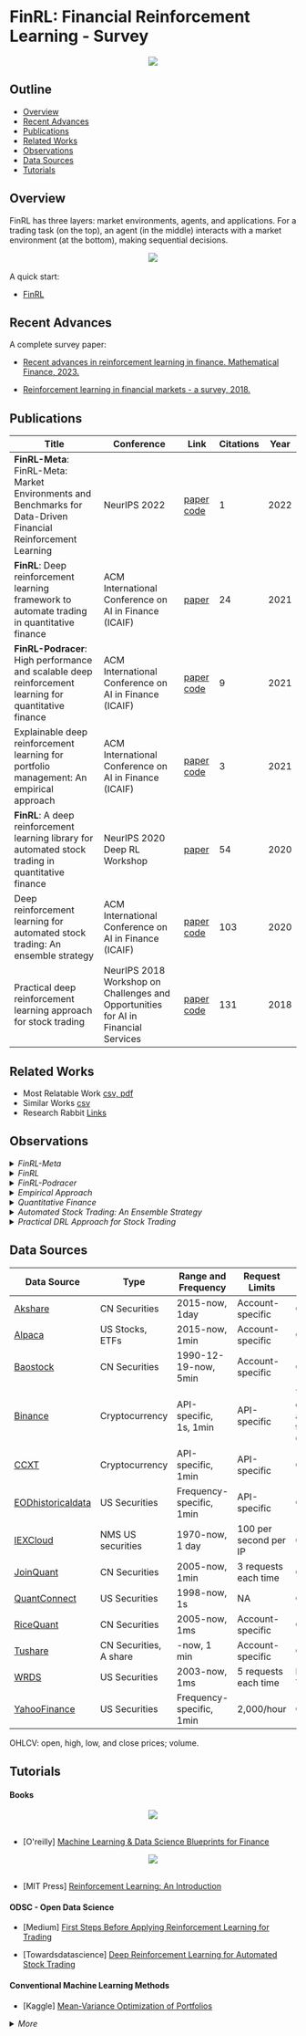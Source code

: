 # FinRL: Financial Reinforcement Learning - Survey


<div align="center">
<img align="center" src=image/banner.png />
</div>



## Outline

  - [Overview](#overview)
  - [Recent Advances](#recent-advances)
  - [Publications](#publications)
  - [Related Works](#related-works)
  - [Observations](#observations)
  - [Data Sources](#data-sources)
  - [Tutorials](#tutorials)


## Overview

FinRL has three layers: market environments, agents, and applications.  For a trading task (on the top), an agent (in the middle) interacts with a market environment (at the bottom), making sequential decisions.

<div align="center">
<img align="center" src=image/finrl_framework.jpeg>
</div>
<br>
A quick start:<br>

+ [FinRL](http://www.youtube.com/watch?v=ZSGJjtM-5jA)

## Recent Advances

A complete survey paper:

+ [Recent advances in reinforcement learning in finance. Mathematical Finance, 2023. ](papers/Recent_Advances/Recent_Advances.pdf)

+ [Reinforcement learning in financial markets - a survey, 2018. ](papers/Recent_Advances/RL-fin.pdf)

## Publications

|Title |Conference |Link|Citations|Year|
|  ----  |  ----  |  ----  |  ----  |  ----  |
|**FinRL-Meta**: FinRL-Meta: Market Environments and Benchmarks for Data-Driven Financial Reinforcement Learning| NeurIPS 2022| [paper](papers/Base_papers/FinRL-Meta.pdf) [code](https://github.com/AI4Finance-Foundation/FinRL-Meta) | 1 | 2022 |
|**FinRL**: Deep reinforcement learning framework to automate trading in quantitative finance| ACM International Conference on AI in Finance (ICAIF) | [paper](papers/Base_papers/FinRL-Meta.pdf) | 24 | 2021 |
|**FinRL-Podracer**: High performance and scalable deep reinforcement learning for quantitative finance | ACM International Conference on AI in Finance (ICAIF) | [paper](papers/Base_papers/FinRL-Podracer.pdf) [code](https://github.com/AI4Finance-Foundation/FinRL_Podracer) | 9 | 2021 |
|Explainable deep reinforcement learning for portfolio management: An empirical approach| ACM International Conference on AI in Finance (ICAIF) | [paper](papers/Base_papers/Empirical-Approach-portfolio.pdf) [code](https://github.com/AI4Finance-Foundation/FinRL-Meta/blob/master/tutorials/2-Advance/FinRL_PortfolioAllocation_Explainable_DRL/FinRL_PortfolioAllocation_Explainable_DRL.py](https://github.com/AI4Finance-Foundation/FinRL-Tutorials/tree/master/2-Advance))| 3 | 2021 |
|**FinRL**: A deep reinforcement learning library for automated stock trading in quantitative finance| NeurIPS 2020 Deep RL Workshop  | [paper](papers/Base_papers/Quantitative-Finance-FinRL-AST.pdf) | 54 | 2020 |
|Deep reinforcement learning for automated stock trading: An ensemble strategy| ACM International Conference on AI in Finance (ICAIF) | [paper](papers/Base_papers/Ensemble-Strategy-AST.pdf) [code](https://github.com/AI4Finance-Foundation/FinRL-Meta/blob/master/tutorials/2-Advance/FinRL_Ensemble_StockTrading_ICAIF_2020/FinRL_Ensemble_StockTrading_ICAIF_2020.ipynb) | 103 | 2020 |
|Practical deep reinforcement learning approach for stock trading | NeurIPS 2018 Workshop on Challenges and Opportunities for AI in Financial Services| [paper](papers/Base_papers/Practical-DRL-AST.pdf) [code](https://github.com/AI4Finance-Foundation/DQN-DDPG_Stock_Trading](https://github.com/AI4Finance-Foundation/FinRL/tree/master/examples))| 131 | 2018 |

## Related Works
  + Most Relatable Work [csv, ](Docs/most_relatable_work.csv)  [pdf](papers/Relatable-papers)
  + Similar Works [csv](Docs/Similar_work.csv)  
  + Research Rabbit [Links](https://www.researchrabbitapp.com/collection/public/PZ9MYDP0LO)

## Observations
<details>
  <summary><i>FinRL-Meta</i></summary>
  <div>
    <table>
      <thead>
        <tr>
          <th>Component/Aspect</th>
          <th>Observation</th>
        </tr>
      </thead>
      <tbody>
        <tr>
          <td>Environments</td>
          <td>The paper models stock trading as an MDP, with states representing market factors, actions being buying/selling, and rewards tied to portfolio value changes.</td>
        </tr>
        <tr>
          <td>DRL Agents</td>
          <td>DDPG algorithm with actor-critic neural networks is used for action determination and evaluation.</td>
        </tr>
        <tr>
          <td>Application</td>
          <td>The primary goal is to optimize stock trading strategies for maximizing returns in dynamic markets.</td>
        </tr>
        <tr>
          <td>Framework</td>
          <td>DDPG is employed within a reinforcement learning framework for learning optimal trading strategies.</td>
        </tr>
        <tr>
          <td>Existing Libraries</td>
          <td>While specific libraries aren't mentioned, popular deep learning libraries like TensorFlow or PyTorch are likely used.</td>
        </tr>
        <tr>
          <td>Data Processing</td>
          <td>Historical daily stock prices are used for training, with data preprocessing involving splitting into training/validation/trading sets.</td>
        </tr>
        <tr>
          <td>Benchmarks</td>
          <td>DDPG strategy is benchmarked against DJIA and traditional min-variance portfolio allocation strategies.</td>
        </tr>
        <tr>
          <td>Advantages</td>
          <td>- DDPG tackles stock trading complexity.<br>- Results indicate DDPG-based strategy outperforms traditional methods in terms of return and Sharpe ratio.</td>
        </tr>
        <tr>
          <td>Disadvantages</td>
          <td>- Lack of specific neural network architecture details limits reproducibility.<br>- Unaddressed issues like overfitting and generalization to various market conditions.</td>
        </tr>
        <tr>
          <td>Tutorials</td>
          <td>The paper does not include tutorials but mentions the availability of online resources with DDPG and RL implementations for stock trading.</td>
        </tr>
        <tr>
          <td>Conclusion</td>
          <td>The paper introduces DDPG and RL for optimizing stock trading, suggesting its superiority over traditional methods. Further research is needed for broader applicability and addressing practical challenges.</td>
        </tr>
      </tbody>
    </table>
  </div>
</details>

<details>
  <summary><i>FinRL</i></summary>
  <div>
    <table>
      <thead>
        <tr>
          <th>Component</th>
          <th>Observation</th>
        </tr>
      </thead>
      <tbody>
        <tr>
          <td>Environments</td>
          <td>The environment layer is crucial in FinRL, as it provides the simulation environment for trading tasks. It supports both standard datasets and user-imported data.</td>
        </tr>
        <tr>
          <td>DRL Agents</td>
          <td>FinRL allows users to utilize various DRL algorithms from libraries like Stable Baselines 3, RLlib, and ElegantRL, making it adaptable to different trading strategies.</td>
        </tr>
        <tr>
          <td>Application</td>
          <td>The application layer enables users to define and customize their trading strategies using DRL within the FinRL framework.</td>
        </tr>
        <tr>
          <td>Framework</td>
          <td>The FinRL framework is designed to provide a structured and modular approach to algorithmic trading with DRL, simplifying the development process.</td>
        </tr>
        <tr>
          <td>Existing Libraries</td>
          <td>The paper highlights the use of existing DRL libraries like Stable Baselines 3, RLlib, and ElegantRL as part of the framework.</td>
        </tr>
        <tr>
          <td>Data Processing</td>
          <td>While not explicitly mentioned, data processing is a crucial aspect, as the framework handles various data sources and formats, essential for financial data.</td>
        </tr>
        <tr>
          <td>Benchmarks</td>
          <td>The paper doesn't explicitly mention benchmarks, but it emphasizes the reproducibility of trading tasks within the framework.</td>
        </tr>
        <tr>
          <td>Advantages</td>
          <td>The advantages of the FinRL framework include modularity, extensibility, simplicity, and applicability to various financial markets, making it a practical tool for algorithmic trading.</td>
        </tr>
        <tr>
          <td>Disadvantages</td>
          <td>The paper does not discuss specific disadvantages of the framework, which may need further exploration or evaluation.</td>
        </tr>
        <tr>
          <td>Tutorials</td>
          <td>The framework provides hands-on tutorials in a beginner-friendly fashion to help users get started with algorithmic trading using DRL.</td>
        </tr>
        <tr>
          <td>Conclusion</td>
          <td>The FinRL framework aims to simplify the development of algorithmic trading strategies using DRL and offers a practical option for financial tasks, especially with the ElegantRL library.</td>
        </tr>
      </tbody>
    </table>
  </div>
</details>

<details>
  <summary><i>FinRL-Podracer</i></summary>
  <div>
    <table>
      <thead>
        <tr>
          <th>Component</th>
          <th>Observation</th>
        </tr>
      </thead>
      <tbody>
        <tr>
          <td>RLOps in Finance Paradigm</td>
          <td>Introduces the concept of RLOps (Reinforcement Learning Operations) in finance for continuous training and integration of trading strategies.</td>
        </tr>
        <tr>
          <td>FinRL-Podracer Framework</td>
          <td>A cloud-based solution leveraging GPU clouds to improve trading performance and training efficiency with DRL-driven strategies.</td>
        </tr>
        <tr>
          <td>Generational Evolution Mechanism</td>
          <td>Employs a generational evolution mechanism with an ensemble strategy to enhance DRL agent trading performance and automate hyperparameter search.</td>
        </tr>
        <tr>
          <td>Scalable Evolution Layer</td>
          <td>Coordinates parallel agents using generational evolution, including an evaluator and selector, for efficient hyperparameter tuning and agent selection.</td>
        </tr>
        <tr>
          <td>Packaging Worker-Learner into Pod</td>
          <td>Decomposes DRL training into worker (exploration), replay buffer, and learner (exploitation) components, scalable in GPU pods.</td>
        </tr>
        <tr>
          <td>High-Performance Training Layer</td>
          <td>Optimizes components with GPU acceleration, efficient replay buffer, and parameter communication for improved training efficiency.</td>
        </tr>
      </tbody>
    </table>
    <table>
      <thead>
        <tr>
          <th>Insights</th>
          <th>Key insights from the paper</th>
        </tr>
      </thead>
      <tbody>
        <tr>
          <td>RLOps in Finance Paradigm</td>
          <td>Integrating multiple finance processes into a DRL agent can lead to more automated and efficient trading strategies.</td>
        </tr>
        <tr>
          <td>FinRL-Podracer</td>
          <td>Addresses challenges in handling large-scale financial data and efficient DRL agent training.</td>
        </tr>
        <tr>
          <td>Generational Evolution</td>
          <td>Mitigates overfitting and hyperparameter sensitivity, improving training stability and efficiency.</td>
        </tr>
        <tr>
          <td>Scalability & Performance</td>
          <td>Scalability and hardware optimizations are crucial for handling the computational demands of DRL-driven trading strategies.</td>
        </tr>
        <tr>
          <td>Performance Comparison</td>
          <td>FinRL-Podracer outperforms existing DRL libraries in annual return, Sharpe ratio, and training time.</td>
        </tr>
      </tbody>
    </table>
    <table>
      <thead>
        <tr>
          <th>Advantages</th>
          <th>Advantages of FinRL-Podracer</th>
        </tr>
      </thead>
      <tbody>
        <tr>
          <td>Cloud-Based Solution</td>
          <td>Offers a cloud-based solution for developing and deploying DRL-driven trading strategies with high performance and scalability.</td>
        </tr>
        <tr>
          <td>Hyperparameter Automation</td>
          <td>Automates hyperparameter tuning and efficiently handles large-scale financial data.</td>
        </tr>
        <tr>
          <td>Enhanced Stability</td>
          <td>The generational evolution mechanism improves training stability and performance.</td>
        </tr>
      </tbody>
    </table>
    <table>
      <thead>
        <tr>
          <th>Disadvantages</th>
          <th>Disadvantages of the proposed framework</th>
        </tr>
      </thead>
      <tbody>
        <tr>
          <td>Lack of Discussion</td>
          <td>The paper does not discuss potential limitations or challenges in implementing the proposed framework.</td>
        </tr>
      </tbody>
    </table>
    <table>
      <thead>
        <tr>
          <th>Tutorials</th>
          <th>Information about tutorials or guides provided in the paper</th>
        </tr>
      </thead>
      <tbody>
        <tr>
          <td>Tutorial Availability</td>
          <td>The paper does not provide tutorials or step-by-step guides for implementing FinRL-Podracer.</td>
        </tr>
      </tbody>
    </table>
    <table>
      <thead>
        <tr>
          <th>Conclusion</th>
          <th>Summary and conclusion of the paper's contributions and findings</th>
        </tr>
      </thead>
      <tbody>
        <tr>
          <td>Framework Summary</td>
          <td>Introduces FinRL-Podracer, a framework for accelerating DRL-driven trading strategies in quantitative finance, addressing key challenges.</td>
        </tr>
        <tr>
          <td>Promising Approach</td>
          <td>Emphasizes the importance of RLOps in finance and demonstrates the framework's potential to enhance quantitative trading.</td>
        </tr>
      </tbody>
    </table>
  </div>
</details>

<details>
  <summary><i>Empirical Approach</i></summary>
  <div>
    <table>
      <thead>
        <tr>
          <th>Component</th>
          <th>Observation</th>
        </tr>
      </thead>
      <tbody>
        <tr>
          <td>Environments</td>
          <td>The paper evaluates the proposed approach in the context of a portfolio management task involving Dow Jones 30 constituent stocks. The data spans from January 1, 2009, to September 1, 2021.</td>
        </tr>
        <tr>
          <td>DRL Agents</td>
          <td>The paper highlights the challenge of explaining DRL-based trading strategies due to the black-box nature of deep neural networks. It emphasizes the need for understanding the decision-making processes of DRL agents in the financial context.</td>
        </tr>
        <tr>
          <td>Framework</td>
          <td>The authors propose an empirical approach to explain the strategies of DRL agents for portfolio management. The approach involves using linear models in hindsight as reference models and integrated gradients to define feature weights for DRL agents.</td>
        </tr>
        <tr>
          <td>Data Processing</td>
          <td>The paper uses features related to stock returns and covariances as input for both linear models and DRL agents. It focuses on quantifying the relationship between portfolio returns and these features.</td>
        </tr>
        <tr>
          <td>Advantages</td>
          <td>The approach aims to provide explanations for DRL-based portfolio management strategies, which can be crucial for investment banks, asset management companies, and hedge funds. It helps traders understand the potential risk of a strategy.</td>
        </tr>
        <tr>
          <td>Disadvantages</td>
          <td>While the paper presents an empirical approach, it doesn't delve into the specific implementation details of the DRL agents or machine learning methods used. The generalizability of the approach to different financial datasets or markets is not extensively discussed.</td>
        </tr>
        <tr>
          <td>Tutorials</td>
          <td>The paper doesn't provide tutorials or step-by-step guides for implementing the proposed approach. Readers interested in replicating or extending the research may need to refer to other sources or documentation.</td>
        </tr>
        <tr>
          <td>Conclusion</td>
          <td>The paper concludes that the proposed approach empirically reveals that DRL agents exhibit a stronger multi-step prediction power than machine learning methods in the context of portfolio management.</td>
        </tr>
      </tbody>
    </table>
  </div>
</details>

<details>
  <summary><i>Quantitative Finance</i></summary>
  <div>
    <table>
      <thead>
        <tr>
          <th>Components</th>
          <th>Observation</th>
        </tr>
      </thead>
      <tbody>
          <td>Environments</td>
          <td>- Evaluates DRL approach in portfolio management using Dow Jones 30 stocks from 2009 to 2021.</td>
        </tr>
        <tr>
          <td>DRL Agents</td>
          <td>- Highlights challenges in explaining DRL-based trading strategies due to their black-box nature.</td>
        </tr>
        <tr>
          <td>Application</td>
          <td>- Mentions three application demonstrations: single stock trading, multiple stock trading, and portfolio allocation.</td>
        </tr>
        <tr>
          <td>Framework</td>
          <td>- Introduces FinRL, a DRL library for quantitative finance, easing the development of trading strategies.</td>
        </tr>
        <tr>
          <td>Existing Libraries</td>
          <td>- Compares FinRL to other machine learning libraries and highlights its features.</td>
        </tr>
        <tr>
          <td>Data Processing</td>
          <td>- Uses stock returns and covariances as input, focusing on the relationship with portfolio returns.</td>
        </tr>
        <tr>
          <td>Benchmarks</td>
          <td>- Provides performance metrics and baseline trading strategies for evaluation.</td>
        </tr>
        <tr>
          <td>Advantages</td>
          <td>- Emphasizes completeness, hands-on tutorials, and reproducibility for beginners.</td>
        </tr>
        <tr>
          <td>Disadvantages</td>
          <td>- Notes the complexity of implementing DRL strategies and the need for backtesting.</td>
        </tr>
        <tr>
          <td>Tutorials</td>
          <td>- Demonstrates the library's use through practical examples and walk-through tutorials.</td>
        </tr>
        <tr>
          <td>Conclusion</td>
          <td>- Summarizes the contributions and potential of FinRL in quantitative finance.</td>
        </tr>
      </tbody>
    </table>
  </div>
</details>

<details>
  <summary><i>Automated Stock Trading: An Ensemble Strategy</i></summary>
  <div>
    <table>
      <thead>
        <tr>
          <th>Component</th>
          <th>Observation</th>
        </tr>
      </thead>
      <tbody>
        <tr>
          <td>Environments</td>
          <td>- The stock trading problem is formulated as a Markov Decision Process (MDP). - The state space includes information like stock prices, stock shares, balance, technical indicators (e.g., MACD, RSI), and more. - The action space allows for buying, selling, or holding stocks in a continuous manner.</td>
        </tr>
        <tr>
          <td>DRL Agents</td>
          <td>**Advantage Actor Critic (A2C):** - A2C is used as one of the agents in the ensemble. - It employs an advantage function to reduce the variance of policy gradients. - Multiple agents interact with the environment and synchronize their updates through a global network. **Deep Deterministic Policy Gradient (DDPG):** - DDPG encourages maximum investment return. - It combines elements of Q-learning and policy gradient and is suitable for continuous action spaces. - It uses a replay buffer to store and sample transitions for training. **Proximal Policy Optimization (PPO):** - PPO is used to improve policy gradient updates and ensure stability. - It introduces a clipping term to the objective function to control policy changes. - PPO aims to restrict policy updates to prevent large changes.</td>
        </tr>
        <tr>
          <td>Application</td>
          <td>- The ensemble strategy is applied to automated stock trading with the goal of maximizing investment return. - It adapts to different market conditions and risk constraints.</td>
        </tr>
        <tr>
          <td>Framework</td>
          <td>- The authors use the OpenAI Gym framework to implement the trading environment.</td>
        </tr>
        <tr>
          <td>Existing Libraries</td>
          <td>- The paper doesn't mention specific existing libraries, but it uses deep reinforcement learning algorithms like A2C, DDPG, and PPO.</td>
        </tr>
        <tr>
          <td>Data Processing</td>
          <td>- Technical indicators such as MACD, RSI, CCI, and ADX are calculated from stock price data. - The paper employs a load-on-demand technique to efficiently manage memory when dealing with large datasets.</td>
        </tr>
        <tr>
          <td>Benchmarks</td>
          <td>- The proposed ensemble strategy is evaluated on a dataset consisting of 30 Dow Jones stocks with adequate liquidity. - Performance is compared with the Dow Jones Industrial Average index and a traditional min-variance portfolio allocation strategy. - The Sharpe ratio is used to measure risk-adjusted returns.</td>
        </tr>
        <tr>
          <td>Advantages</td>
          <td>- The ensemble strategy combines multiple DRL algorithms for improved robustness. - It can adapt to various market conditions. - Risk management is incorporated through the turbulence index. - The load-on-demand technique helps handle large datasets efficiently.</td>
        </tr>
        <tr>
          <td>Disadvantages</td>
          <td>- The paper does not discuss potential limitations or challenges in implementing the proposed framework.</td>
        </tr>
        <tr>
          <td>Tutorials</td>
          <td>- The paper doesn't provide tutorials or step-by-step guides for implementing the proposed approach. Readers interested in replicating or extending the research may need to refer to other sources or documentation.</td>
        </tr>
        <tr>
          <td>Conclusion</td>
          <td>- The proposed ensemble strategy outperforms individual algorithms and traditional portfolio allocation strategies in terms of risk-adjusted return, as measured by the Sharpe ratio.</td>
        </tr>
      </tbody>
    </table>
  </div>
</details>
<details>
  <summary><i>Practical DRL Approach for Stock Trading</i></summary>
  <div>
    <table>
      <thead>
        <tr>
          <th>Component</th>
          <th>Observation</th>
        </tr>
      </thead>
      <tbody>
        <tr>
          <td>Environments</td>
          <td>The paper models the stock trading process as an MDP, considering stock prices, holdings, and balance. Actions include buy, sell, or hold, with rewards based on portfolio value changes.</td>
        </tr>
        <tr>
          <td>DRL Agents</td>
          <td>The paper utilizes the DDPG algorithm, which comprises actor and critic neural networks. The actor-network determines actions, while the critic network evaluates their quality.</td>
        </tr>
        <tr>
          <td>Application</td>
          <td>The primary application is optimizing stock trading strategies to maximize investment returns in a complex and dynamic stock market.</td>
        </tr>
        <tr>
          <td>Framework</td>
          <td>The DDPG algorithm is used within the reinforcement learning framework to learn optimal trading strategies.</td>
        </tr>
        <tr>
          <td>Existing Libraries</td>
          <td>While specific libraries are not mentioned, it's likely that popular deep learning libraries like TensorFlow or PyTorch were used for neural network implementations.</td>
        </tr>
        <tr>
          <td>Data Processing</td>
          <td>Historical daily stock prices are employed for training and trading data. Data preprocessing involves data splitting into training, validation, and trading sets.</td>
        </tr>
        <tr>
          <td>Benchmarks</td>
          <td>The paper benchmarks the DDPG-based trading strategy against the Dow Jones Industrial Average (DJIA) and a traditional min-variance portfolio allocation strategy.</td>
        </tr>
        <tr>
          <td>Advantages</td>
          <td>- DDPG is applied to handle the complexity of stock trading. - The paper provides a well-defined problem formulation for reinforcement learning. - Results suggest outperformance of traditional methods in terms of return and Sharpe ratio.</td>
        </tr>
        <tr>
          <td>Disadvantages</td>
          <td>- Lack of specific details about neural network architectures for actor and critic networks. - Unaddressed issues like overfitting or generalization to different market conditions. - Limited data range covering 30 stocks from 2009 to 2018.</td>
        </tr>
        <tr>
          <td>Tutorials</td>
          <td>The paper does not include tutorials, but online resources offer tutorials and implementations of DDPG and other reinforcement learning algorithms for stock trading.</td>
        </tr>
        <tr>
          <td>Conclusion</td>
          <td>The paper explores the use of DDPG for optimizing stock trading strategies, showing the potential outperformance of traditional methods. Further research is needed for broader applicability.</td>
        </tr>
      </tbody>
    </table>
  </div>
</details>

    
##  Data Sources

|Data Source |Type |Range and Frequency |Request Limits|Raw Data|Preprocessed Data|
|  ----  |  ----  |  ----  |  ----  |  ----  |  ----  |
|[Akshare](https://alpaca.markets/docs/introduction/)| CN Securities| 2015-now, 1day| Account-specific| OHLCV| Prices&Indicators|
|[Alpaca](https://alpaca.markets/docs/introduction/)| US Stocks, ETFs| 2015-now, 1min| Account-specific| OHLCV| Prices&Indicators|
|[Baostock](http://baostock.com/baostock/index.php/Python_API%E6%96%87%E6%A1%A3)| CN Securities| 1990-12-19-now, 5min| Account-specific| OHLCV| Prices&Indicators|
|[Binance](https://binance-docs.github.io/apidocs/spot/en/#public-api-definitions)| Cryptocurrency| API-specific, 1s, 1min| API-specific| Tick-level daily aggegrated trades, OHLCV| Prices&Indicators|
|[CCXT](https://docs.ccxt.com/en/latest/manual.html)| Cryptocurrency| API-specific, 1min| API-specific| OHLCV| Prices&Indicators|
|[EODhistoricaldata](https://eodhistoricaldata.com/financial-apis/)| US Securities| Frequency-specific, 1min| API-specific | OHLCV | Prices&Indicators|
|[IEXCloud](https://iexcloud.io/docs/api/)| NMS US securities|1970-now, 1 day|100 per second per IP|OHLCV| Prices&Indicators|
|[JoinQuant](https://www.joinquant.com/)| CN Securities| 2005-now, 1min| 3 requests each time| OHLCV| Prices&Indicators|
|[QuantConnect](https://www.quantconnect.com/docs/home/home)| US Securities| 1998-now, 1s| NA| OHLCV| Prices&Indicators|
|[RiceQuant](https://www.ricequant.com/doc/rqdata/python/)| CN Securities| 2005-now, 1ms| Account-specific| OHLCV| Prices&Indicators|
|[Tushare](https://tushare.pro/document/1?doc_id=131)| CN Securities, A share| -now, 1 min| Account-specific| OHLCV| Prices&Indicators|
|[WRDS](https://wrds-www.wharton.upenn.edu/pages/about/data-vendors/nyse-trade-and-quote-taq/)| US Securities| 2003-now, 1ms| 5 requests each time| Intraday Trades|Prices&Indicators|
|[YahooFinance](https://pypi.org/project/yfinance/)| US Securities| Frequency-specific, 1min| 2,000/hour| OHLCV | Prices&Indicators|


<!-- |Data Source |Type |Max Frequency |Raw Data|Preprocessed Data|
|  ----  |  ----  |  ----  |  ----  |  ----  |
|    AkShare |  CN Securities | 1 day  |  OHLCV |  Prices, indicators |
|    Alpaca |  US Stocks, ETFs |  1 min |  OHLCV |  Prices, indicators |
|    Alpha Vantage | Stock, ETF, forex, crypto, technical indicators | 1 min |  OHLCV  & Prices, indicators |
|    Baostock |  CN Securities |  5 min |  OHLCV |  Prices, indicators |
|    Binance |  Cryptocurrency |  1 s |  OHLCV |  Prices, indicators |
|    CCXT |  Cryptocurrency |  1 min  |  OHLCV |  Prices, indicators |
|    currencyapi |  Exchange rate | 1 day |  Exchange rate | Exchange rate, indicators |
|    currencylayer |  Exchange rate | 1 day  |  Exchange rate | Exchange rate, indicators |
|    EOD Historical Data | US stocks, and ETFs |  1 day  |  OHLCV  | Prices, indicators |
|    Exchangerates |  Exchange rate |  1 day  |  Exchange rate | Exchange rate, indicators |
|    findatapy |  CN Securities | 1 day  |  OHLCV |  Prices, indicators |
|    Financial Modeling prep | US stocks, currencies, crypto |  1 min |  OHLCV  | Prices, indicators |
|    finnhub | US Stocks, currencies, crypto |   1 day |  OHLCV  | Prices, indicators |
|    Fixer |  Exchange rate |  1 day  |  Exchange rate | Exchange rate, indicators |
|    IEXCloud |  NMS US securities | 1 day  | OHLCV |  Prices, indicators |
|    JoinQuant |  CN Securities |  1 min  |  OHLCV |  Prices, indicators |
|    Marketstack | 50+ countries |  1 day  |  OHLCV | Prices, indicators |
|    Open Exchange Rates |  Exchange rate |  1 day  |  Exchange rate | Exchange rate, indicators |
|    pandas\_datareader |  US Securities |  1 day |  OHLCV | Prices, indicators |
|    pandas-finance |  US Securities |  1 day  |  OHLCV  & Prices, indicators |
|    Polygon |  US Securities |  1 day  |  OHLCV  | Prices, indicators |
|    Quandl | 250+ sources |  1 day  |  OHLCV  | Prices, indicators |
|    QuantConnect |  US Securities |  1 s |  OHLCV |  Prices, indicators |
|    RiceQuant |  CN Securities |  1 ms  |  OHLCV |  Prices, indicators |
|    Tiingo | Stocks, crypto |  1 day  |  OHLCV  | Prices, indicators |
|    Tushare |  CN Securities | 1 min  |  OHLCV |  Prices, indicators |
|    WRDS |  US Securities |  1 ms  |  Intraday Trades | Prices, indicators |
|    XE |  Exchange rate |  1 day  |  Exchange rate | Exchange rate, indicators |
|    Xignite |  Exchange rate |  1 day  |  Exchange rate | Exchange rate, indicators |
|    YahooFinance |  US Securities | 1 min  |  OHLCV  |  Prices, indicators |
|    ystockquote |  US Securities |  1 day  |  OHLCV | Prices, indicators | -->



OHLCV: open, high, low, and close prices; volume.


## Tutorials
#### Books
<div align="center">
<img align="center" src=image/book.png />
</div>
<br>

+ [O'reilly] [Machine Learning & Data Science Blueprints for Finance](Books/DS_for_FIN.pdf)

<div align="center">
<img align="center" src=image/book1.png />
</div>
<br>

+ [MIT Press] [Reinforcement Learning: An Introduction](Books/RLI.pdf)

#### ODSC - Open Data Science
+ [Medium] [First Steps Before Applying Reinforcement Learning for Trading](https://odsc.medium.com/first-steps-before-applying-reinforcement-learning-for-trading-f45c15e98bca)
  
+ [Towardsdatascience] [Deep Reinforcement Learning for Automated Stock Trading](https://towardsdatascience.com/deep-reinforcement-learning-for-automated-stock-trading-f1dad0126a02)
  
#### Conventional Machine Learning Methods
+ [Kaggle] [Mean-Variance Optimization of Portfolios](https://www.kaggle.com/code/vijipai/lesson-5-mean-variance-optimization-of-portfolios/notebook)
  
<details><summary> <I> More </i></summary>
<div>


#### Xiao-Yang (Yanglet) Liu and Steven Li

+ [Towardsdatascience] [ElegantRL-Helloworld: A Lightweight and Stable Deep Reinforcement Learning Library](https://towardsdatascience.com/elegantrl-a-lightweight-and-stable-deep-reinforcement-learning-library-95cef5f3460b)
+ [Towardsdatascience] [ElegantRL: Mastering PPO Algorithms](https://medium.com/@elegantrl/elegantrl-mastering-the-ppo-algorithm-part-i-9f36bc47b791)
+ [Towardsdatascience] [ElegantRL-Podracer: A Scalable and Elastic Library for Cloud-Native Deep Reinforcement Learning](https://elegantrl.medium.com/elegantrl-podracer-scalable-and-elastic-library-for-cloud-native-deep-reinforcement-learning-bafda6f7fbe0)
+ [Towardsdatascience] [A New Era of Massively Parallel Simulation: A Practical Tutorial Using ElegantRL](https://medium.com/towards-data-science/a-new-era-of-massively-parallel-simulation-a-practical-tutorial-using-elegantrl-5ebc483c3385)
+ [Towardsdatascience] [ElegantRL-Podracer: A Scalable and Elastic Library for Cloud-Native Deep Reinforcement Learning](https://elegantrl.medium.com/elegantrl-podracer-scalable-and-elastic-library-for-cloud-native-deep-reinforcement-learning-bafda6f7fbe0)
+ [MLearning.ai] [ElegantRL Demo: Stock Trading Using DDPG (Part I)](https://elegantrl.medium.com/elegantrl-demo-stock-trading-using-ddpg-part-i-e77d7dc9d208)
+ [MLearning.ai] [ElegantRL Demo: Stock Trading Using DDPG (Part II)](https://medium.com/mlearning-ai/elegantrl-demo-stock-trading-using-ddpg-part-ii-d3d97e01999f)
+ [MLearning.ai] [ElegantRL: Much More Stable Deep Reinforcement Learning Algorithms than Stable-Baseline3](https://medium.com/mlearning-ai/elegantrl-much-much-more-stable-than-stable-baseline3-f096533c26db)


#### Bruce Yang

+ [Towardsdatascience] [Deep Reinforcement Learning for Automated Stock Trading](https://towardsdatascience.com/deep-reinforcement-learning-for-automated-stock-trading-f1dad0126a02)
+ [Towardsdatascience] [FinRL for Quantitative Finance: Tutorial for Using FinRL](https://towardsdatascience.com/finrl-for-quantitative-finance-tutorial-for-single-stock-trading-37d6d7c30aac)
+ [Towardsdatascience] [FinRL for Quantitative Finance: Tutorial for Multiple Stock Trading](https://towardsdatascience.com/finrl-for-quantitative-finance-tutorial-for-multiple-stock-trading-7b00763b7530)
+ [Towardsdatascience] [FinRL for Quantitative Finance: Tutorial for Portfolio Allocation](https://towardsdatascience.com/finrl-for-quantitative-finance-tutorial-for-portfolio-allocation-9b417660c7cd)
+ [Towardsdatascience] [End-to-End Guide to Building a Credit Scorecard Using Machine Learning](https://towardsdatascience.com/end-to-end-guide-to-building-a-credit-scorecard-using-machine-learning-6502d8bb765a)
+ [FinRL for Quantitative Finance: Install and Setup Tutorial for Beginners](https://ai4finance.medium.com/finrl-for-quantitative-finance-install-and-setup-tutorial-for-beginners-1db80ad39159)
+ [MLearning.ai] [FinRL for Quantitative Finance: plug-and-play DRL algorithms](https://medium.com/mlearning-ai/finrl-for-quantitative-finance-plug-and-play-drl-algorithms-11cf494d28b1)
+ [DataDrivenInvestor][Alpaca] [A Data Scientist’s Approach for Algorithmic Trading using Deep Reinforcement Learning: An End-to-end Tutorial for Paper Trading](https://alpaca.markets/learn/data-scientists-approach-algorithmic-trading-using-deep-reinforcement-learning/)
+ [DataDrivenInvestor] [FinRL-Meta: A Universe of Near Real-Market En­vironments for Data­-Driven Financial Reinforcement Learning](https://medium.datadriveninvestor.com/finrl-meta-a-universe-of-near-real-market-en-vironments-for-data-driven-financial-reinforcement-e1894e1ebfbd)
+ [DataDrivenInvestor] [FinRL-Meta User Guide](https://ai4finance.medium.com/finrl-meta-user-guide-f1d6911f1de5)
+ [DataDrivenInvestor] [FinRL-Meta: Market Environments and Benchmarks for Data-Driven Financial Reinforcement Learning](https://medium.datadriveninvestor.com/finrl-meta-market-environments-and-benchmarks-for-data-driven-financial-reinforcement-learning-7af8e747c4bd)
+ [Feature Importance with Deep Neural Network for Cryptocurrencies](https://ai4finance.medium.com/feature-importance-with-deep-neural-network-for-cryptocurrencies-f06191e2d562)

#### Ming Zhu
+ [MLearning.ai][Dynamic Datasets Driven Financial Reinforcement Learning — FinRL as an Example](https://medium.com/@zhumingpassional/dynamic-datasets-driven-financial-reinforcement-learning-finrl-as-an-example-c4d92dcd495a)
+ [MLearning.ai][How can we guide ChatGPT to generate financial factors, using volume-price divergence in FinRL as an example?](https://medium.com/@zhumingpassional/guide-chatgpt-to-write-financial-factors-volume-price-divergence-431841a2bac8)
+ [MLearning.ai] [Deep reinforcement learning based stock trading (Stable baselines3 + Dow Jones)](https://medium.com/@zhumingpassional/deep-reinforcement-learning-based-stock-trading-stable-baselines3-dow-jones-c7ed034eb9f0)

#### Joey Xia

+ [MLearning.ai] [Introduction to the World of Financial Reinforcement Learning: Part.1 Download Data](https://medium.com/mlearning-ai/introduction-to-the-world-of-financial-reinforcement-learning-part-1-download-data-1a8c0c5d03c5)
+ [MLearning.ai] [Introduction to the World of Financial Reinforcement Learning: Part.2 Train Agents](https://medium.com/mlearning-ai/introduction-to-the-world-of-financial-reinforcement-learning-part-2-train-agents-1d1fa8a18a5e)
+ [MLearning.ai] [Financial Metaverse as a Playground for Financial Machine Learning](https://medium.com/@zx2325/finrl-meta-from-market-environments-to-a-financial-metaverse-5db8490a83df)
+ [InsiderFinance Wire] [Introduction of Data APIs in FinRL — Tushare](https://medium.com/insiderfinance/introduction-of-data-apis-in-finrl-tushare-f720b8da4e46)
+ [InsiderFinance Wire] [Awesome Deep Reinforcement Learning in Finance](https://medium.com/insiderfinance/awesome-deep-reinforcement-learning-in-finance-f319f4302897)

#### Adam King

+ [Towards Data Science] [Create custom gym environments from scratch — A stock market example](https://towardsdatascience.com/creating-a-custom-openai-gym-environment-for-stock-trading-be532be3910e)
+ [Towards Data Science] [Rendering elegant stock trading agents using Matplotlib and Gym](https://medium.com/towards-data-science/visualizing-stock-trading-agents-using-matplotlib-and-gym-584c992bc6d4)
+ [Towards Data Science] [Creating Bitcoin trading bots don’t lose money](https://medium.com/towards-data-science/creating-bitcoin-trading-bots-that-dont-lose-money-2e7165fb0b29)
+ [Towards Data Science] [Optimizing deep learning trading bots using state-of-the-art techniques](https://medium.com/towards-data-science/using-reinforcement-learning-to-trade-bitcoin-for-massive-profit-b69d0e8f583b)
+ [Towards Data Science] [Trade and Invest Smarter — The Reinforcement Learning Way](https://medium.com/towards-data-science/trade-smarter-w-reinforcement-learning-a5e91163f315)

#### Barend

+ [Coinmonks] [Crypto feature importance for Deep Reinforcement Learning](https://medium.com/coinmonks/crypto-feature-importance-for-deep-reinforcement-learning-38416616c2a36-8416616c2a36)
+ [Coinmonks] [Best technical indicators for Bitcoin from TA-lib](https://medium.com/coinmonks/best-technical-indicators-for-bitcoin-fromta-lib-fa5518560e)
+ [Towards AI] [The Combinatorial Purged Cross-Validation method](https://medium.com/towards-artificial-intelligence/the-combinatorial-purged-cross-validation-method-363eb378a9c5)
+ [Towards AI] [Combinatorial PurgedKFold Cross-Validation for Deep Reinforcement Learning](https://medium.com/towards-artificial-intelligence/combinatorial-purgedkfold-cross-validation-for-deep-reinforcement-learning-f8df689ca874)
+ [Towards AI] [Deep Reinforcement Learning for Cryptocurrency Trading: Practical Approach to Address Backtest Overfitting](https://pub.towardsai.net/deep-reinforcement-learning-for-cryptocurrency-trading-practical-approach-to-address-backtest-2aebfd5fa030)

#### Astarag Mohapatra

+ [Analytics Vidhya] [A hitchhikers guide to FinRL: A Deep Reinforcement Learning Framework for Quantitative Finance](https://medium.com/analytics-vidhya/a-hitchhikers-guide-to-finrl-a-deep-reinforcement-learning-framework-for-quantitative-finance-e624c508f763)
+ [Analytics Vidhya] [Hyperparameter tuning using optuna for FinRL](https://medium.com/analytics-vidhya/hyperparameter-tuning-using-optuna-for-finrl-8a49506d2741)
+ [Analytics Vidhya] [Weights and Biases-ify FinRL with Stable Baselines3 models](https://medium.com/analytics-vidhya/weights-and-biases-ify-stable-baselines-models-in-finrl-f11b67f2a6a7)
+ [Analytics Vidhya] [Deep Reinforcement Learnig in Algorithmic (Part- I)](https://medium.com/analytics-vidhya/deep-reinforcement-learning-in-algorithmic-trading-part-i-7088a4befd60)
+ [Analytics Vidhya] [Deep Reinforcement Learnig in Algorithmic (Part- II)](https://medium.com/analytics-vidhya/deep-reinforcement-learning-in-algorithmic-trading-part-ii-b78db754961c)
+ [Analytics Vidhya] [Financial Data Streaming using Alpaca and Streamlit](https://medium.com/analytics-vidhya/financial-data-streaming-using-alpaca-and-streamlit-88aa21c75f27)
+ [MLearning.ai] [Hyperparameter Optimization using Ray tune for FinRL models](https://medium.com/mlearning-ai/hyperparameter-optimization-using-ray-tune-for-finrl-models-42df2937d53d)
+ [MLearning.ai] [Google Trends Data for automated stock trading using Reinforcement learning](https://medium.com/mlearning-ai/google-trends-data-for-automated-stock-trading-using-reinforcement-learning-9c0fd6d00678)
+ [MLearning.ai] [FinRL: Population-Based algorithms implementation using Ray tune and RLlib](https://medium.com/mlearning-ai/finrl-population-based-algorithms-implementation-using-ray-tune-and-rllib-cdce7df66208)
+ [MLearning.ai] [Population-Based Algorithms for Hyperparameter Optimization in Reinforcement learning](https://medium.com/mlearning-ai/population-based-algorithms-for-hyperparameter-optimization-in-reinforcement-learning-b04ce2165533)
+ [FinRL: Financial Reinforcement learning explainability using Shapley Values](https://medium.com/@athekunal/finrl-financial-reinforcement-learning-explainability-using-shapley-values-9a16bc24a934)
+ [Ray tune user guide for hyperparameter optimization](https://athekunal.medium.com/ray-tune-user-guide-for-hyperparameter-optimization-d6bdfa2b06)

#### Matthew Brulhardt

+ [Level Up Coding] [Using TensorTrade for Making a Simple Trading Algorithm](https://levelup.gitconnected.com/using-tensortrade-for-making-a-simple-trading-algorithm-6fad4d9bc79c)
+ [Level Up Coding] [Portfolio Allocation with TensorTrade: (Part 1/2)](https://levelup.gitconnected.com/portfolio-allocation-with-tensortrade-part-1-2-1d0c3b126bf6)
+ [Level Up Coding] [Portfolio Allocation with TensorTrade: (Part 2/2)](https://levelup.gitconnected.com/portfolio-allocation-with-tensortrade-part-2-2-9ac30a6bcbfe)

#### Prakhar Gurawa

+ [InsiderFinance Wire] [Transitioning from Supervised Learning systems to Multi-Agent Reinforcement learning for financial platforms - Part 1](https://wire.insiderfinance.io/transitioning-from-supervised-learning-systems-to-multi-agent-reinforcement-learning-for-financial-d96c2c56a6fd)
+ [InsiderFinance Wire] [Transitioning from Supervised Learning systems to Multi-Agent Reinforcement learning for financial platforms — Part 2](https://wire.insiderfinance.io/transitioning-from-supervised-learning-systems-to-multi-agent-reinforcement-learning-for-financial-7e8b6cd07d1e)
+ [InsiderFinance Wire] [Transitioning from Supervised Learning systems to Multi-Agent Reinforcement learning for financial platforms — Part 3](https://wire.insiderfinance.io/transitioning-from-supervised-learning-systems-to-multi-agent-reinforcement-learning-for-financial-e90cb394de2b)


#### Tom Grek
+ [Towardsdatascience] [A blundering guide to making a deep actor-critic bot for stock trading](https://medium.com/@tomgrek/heres-what-happened-when-i-gave-control-of-my-robinhood-account-to-an-ai-for-a-week-3309d62567c4)

#### Ranko Mosic at JP Morgan Chase

+ [Deep Reinforcement Learning Based Trading Application at JP Morgan Chase](https://ranko-mosic.medium.com/reinforcement-learning-based-trading-application-at-jp-morgan-chase-f829b8ec54f2)

#### Alpaca

+ [Comparing 3 Different Types of Neural Network Architectures in Finance](https://medium.com/automation-generation/comparing-3-different-types-of-neural-network-architectures-in-finance-9377902ae392)

#### NO-MAGIC on Kaggle

+ [Kaggle] [Deep Reinforcement Learning for Stock Trading - 1](https://www.kaggle.com/code/learnmore1/deep-reinforcement-learning-for-stock-trading-1)

#### Anmol Mann 

+ [WandB] [Optimize Portfolio Allocation using FinRL](https://wandb.ai/anmolmann/finRL-portfolio-allocation-2/reports/Optimize-Portfolio-Allocation-using-FinRL--Vmlldzo4MjE4MTM)

#### Mao Guan

+ [MLearning.ai] [An Empirical Approach to Explain Deep Reinforcement Learning in Portfolio Management Task](https://medium.com/mlearning-ai/an-empirical-approach-to-explain-deep-reinforcement-learning-in-portfolio-management-task-e65a42225d9d)

#### Mariko Sawada
 
+ [Automated stock trading using Deep Reinforcement Learning with Fundamental Indicators](https://medium.com/@mariko.sawada1/automated-stock-trading-with-deep-reinforcement-learning-and-financial-data-a63286ccbe2b)

#### Letian Wang

+ [The Startup] [Option Pricing Using Reinforcement Learning](https://medium.com/swlh/option-pricing-using-reinforcement-learning-ad2ddca7735b)
+ [From Reinforcement Gamer to Reinforcement Trader](https://letian-wang.medium.com/from-reinforcement-gamer-to-reinforcement-trader-8b0a7ef8b53f)

#### Harsha Andey

+ [Deep Reinforcement Learning for Trading Cryptocurrencies](https://medium.com/coinmonks/deep-reinforcement-learning-for-trading-cryptocurrencies-5b5502b1ece1)

#### Aaron Krumins

+ [DataDrivenInvestor] [Using the Game Engine for Automated Cryptocurrency Trading (Without a Single Line of Code)](https://medium.datadriveninvestor.com/using-the-game-engine-for-automated-stock-trading-without-a-single-line-of-code-31d46f548ab2)

#### Roshan Adusumilli

+ [DataDrivenInvestor] [Reinforcement Learning for Options Trading](https://medium.datadriveninvestor.com/reinforcement-learning-for-options-trading-765c84d0d97d)

#### Mohit Maithani

+ [Analyticsindiamag.com] [How To Automate Stock Market Using FinRL (Deep Reinforcement Learning Library)?](https://analyticsindiamag.com/stock-market-prediction-using-finrl/)

#### Andrey Babynin

+ [Reinforcement learning in trading (Part 1)](https://andreybabynin.medium.com/reinforcement-learning-in-trading-part-1-d0920d69b526)
+ [Reinforcement learning in Trading (part 2 - the last)](https://andreybabynin.medium.com/reinforcement-learning-in-trading-part-2-the-last-9af547fb4203)

#### Timothy Mutegi

+ [Model-Free Reinforcement Learning for Asset Allocation](https://mutegi-timothy.medium.com/model-free-reinforcement-learning-for-asset-allocation-9cf95dde069a)

#### EASON

+ [Use Reinforcement Learning to do Algorithmic Trading](https://espaceship.medium.com/use-reinforcement-learning-to-rule-over-algorithmic-trading-a32c891774)


#### Shivam Akhauri

+ [ETHER Labs] [TradeBot: Stock Trading using Reinforcement Learning — Part1](https://medium.com/ether-labs/tradebot-stock-trading-using-reinforcement-learning-part1-8b67c9603f33)

#### Zeynep Tufekci

+ [Reinforcement Learning in Stock Prediction with FinRL](https://medium.com/@zeyneptufekci.etu)

#### Dan Pavlovic

+ [Reinforcement learning for the financial market — FinRL](https://dannoc1996.medium.com/reinforcement-learning-for-the-financial-market-finrl-c0ceeb3712f2)

#### Art Krisada

+ [FinRL Multiple Stock Trading](https://krisadas.medium.com/finrl-multiple-stock-trading-6f4499d592d4)

#### Videos 

+ [NeurIPS 2021] [FinRL-Meta: A Universe of Near-Real Market Environments for Data-Driven Deep Reinforcement Learning in Quantitative Finance](https://slideslive.com/38971905/finrlmeta-a-universe-of-nearreal-market-environments-for-datadriven-deep-reinforcement-learning-in-quantitative-finance?ref=recommended)
+ [NeurIPS 2020] [FinRL: A Deep Reinforcement Learning Library for Automated Stock Trading in Quantitative Finance](https://crossminds.ai/video/finrl-a-deep-reinforcement-learning-library-for-automated-stock-trading-in-quantitative-finance-606fdc01f43a7f2f827bf5c9/)

</div>
</details>
